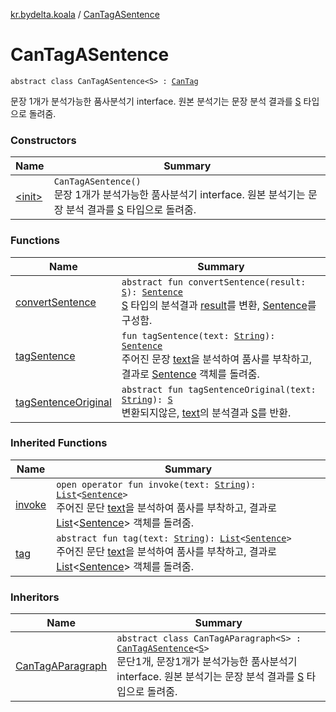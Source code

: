 [kr.bydelta.koala](../index.md) / [CanTagASentence](./index.md)

# CanTagASentence

`abstract class CanTagASentence<S> : `[`CanTag`](../-can-tag/index.md)

문장 1개가 분석가능한 품사분석기 interface. 원본 분석기는 문장 분석 결과를 [S](index.md#S) 타입으로 돌려줌.

### Constructors

| Name | Summary |
|---|---|
| [&lt;init&gt;](-init-.md) | `CanTagASentence()`<br>문장 1개가 분석가능한 품사분석기 interface. 원본 분석기는 문장 분석 결과를 [S](index.md#S) 타입으로 돌려줌. |

### Functions

| Name | Summary |
|---|---|
| [convertSentence](convert-sentence.md) | `abstract fun convertSentence(result: `[`S`](index.md#S)`): `[`Sentence`](../-sentence/index.md)<br>[S](index.md#S) 타입의 분석결과 [result](convert-sentence.md#kr.bydelta.koala.CanTagASentence$convertSentence(kr.bydelta.koala.CanTagASentence.S)/result)를 변환, [Sentence](../-sentence/index.md)를 구성함. |
| [tagSentence](tag-sentence.md) | `fun tagSentence(text: `[`String`](https://kotlinlang.org/api/latest/jvm/stdlib/kotlin/-string/index.html)`): `[`Sentence`](../-sentence/index.md)<br>주어진 문장 [text](tag-sentence.md#kr.bydelta.koala.CanTagASentence$tagSentence(kotlin.String)/text)을 분석하여 품사를 부착하고, 결과로 [Sentence](../-sentence/index.md) 객체를 돌려줌. |
| [tagSentenceOriginal](tag-sentence-original.md) | `abstract fun tagSentenceOriginal(text: `[`String`](https://kotlinlang.org/api/latest/jvm/stdlib/kotlin/-string/index.html)`): `[`S`](index.md#S)<br>변환되지않은, [text](tag-sentence-original.md#kr.bydelta.koala.CanTagASentence$tagSentenceOriginal(kotlin.String)/text)의 분석결과 [S](index.md#S)를 반환. |

### Inherited Functions

| Name | Summary |
|---|---|
| [invoke](../-can-tag/invoke.md) | `open operator fun invoke(text: `[`String`](https://kotlinlang.org/api/latest/jvm/stdlib/kotlin/-string/index.html)`): `[`List`](https://kotlinlang.org/api/latest/jvm/stdlib/kotlin.collections/-list/index.html)`<`[`Sentence`](../-sentence/index.md)`>`<br>주어진 문단 [text](../-can-tag/invoke.md#kr.bydelta.koala.CanTag$invoke(kotlin.String)/text)을 분석하여 품사를 부착하고, 결과로 [List](https://kotlinlang.org/api/latest/jvm/stdlib/kotlin.collections/-list/index.html)&lt;[Sentence](../-sentence/index.md)&gt; 객체를 돌려줌. |
| [tag](../-can-tag/tag.md) | `abstract fun tag(text: `[`String`](https://kotlinlang.org/api/latest/jvm/stdlib/kotlin/-string/index.html)`): `[`List`](https://kotlinlang.org/api/latest/jvm/stdlib/kotlin.collections/-list/index.html)`<`[`Sentence`](../-sentence/index.md)`>`<br>주어진 문단 [text](../-can-tag/tag.md#kr.bydelta.koala.CanTag$tag(kotlin.String)/text)을 분석하여 품사를 부착하고, 결과로 [List](https://kotlinlang.org/api/latest/jvm/stdlib/kotlin.collections/-list/index.html)&lt;[Sentence](../-sentence/index.md)&gt; 객체를 돌려줌. |

### Inheritors

| Name | Summary |
|---|---|
| [CanTagAParagraph](../-can-tag-a-paragraph/index.md) | `abstract class CanTagAParagraph<S> : `[`CanTagASentence`](./index.md)`<`[`S`](../-can-tag-a-paragraph/index.md#S)`>`<br>문단1개, 문장1개가 분석가능한 품사분석기 interface. 원본 분석기는 문장 분석 결과를 [S](../-can-tag-a-paragraph/index.md#S) 타입으로 돌려줌. |
